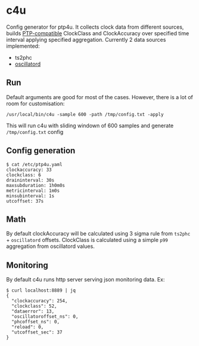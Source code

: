 # c4u
Config generator for ptp4u.
It collects clock data from different sources, builds [PTP-compatible](https://github.com/facebook/time/blob/main/ptp/protocol/types.go#L287-L325) ClockClass and ClockAccuracy over specified time interval applying specified aggregation.
Currently 2 data sources implemented:
* ts2phc
* [oscillatord](https://github.com/Orolia2s/oscillatord)

## Run
Default arguments are good for most of the cases.
However, there is a lot of room for customisation:
```
/usr/local/bin/c4u -sample 600 -path /tmp/config.txt -apply
```
This will run c4u with sliding windown of 600 samples and generate `/tmp/config.txt` config

## Config generation
```
$ cat /etc/ptp4u.yaml
clockaccuracy: 33
clockclass: 6
draininterval: 30s
maxsubduration: 1h0m0s
metricinterval: 1m0s
minsubinterval: 1s
utcoffset: 37s
```
## Math
By default clockAccuracy will be calculated using 3 sigma rule from `ts2phc` + `oscillatord` offsets.
ClockClass is calculated using a simple `p99` aggregation from oscillatord values.

## Monitoring
By default c4u runs http server serving json monitoring data. Ex:
```
$ curl localhost:8889 | jq
{
  "clockaccuracy": 254,
  "clockclass": 52,
  "dataerror": 13,
  "oscillatoroffset_ns": 0,
  "phcoffset_ns": 0,
  "reload": 0,
  "utcoffset_sec": 37
}
